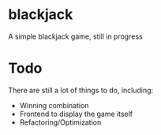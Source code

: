 # blackjack
A simple blackjack game, still in progress

# Todo

There are still a lot of things to do, including:

- Winning combination
- Frontend to display the game itself
- Refactoring/Optimization

